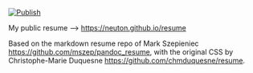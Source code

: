 [![Publish](https://github.com/neuton/resume/actions/workflows/publish.yml/badge.svg?branch=main)](https://github.com/neuton/resume/actions/workflows/publish.yml)

My public resume --> https://neuton.github.io/resume

Based on the markdown resume repo of Mark Szepieniec <https://github.com/mszep/pandoc_resume>,
with the original CSS by Christophe-Marie Duquesne <https://github.com/chmduquesne/resume>.